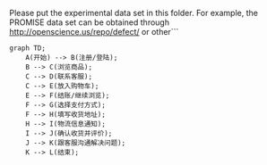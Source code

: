 Please put the experimental data set in this folder.
For example, the PROMISE data set can be obtained through http://openscience.us/repo/defect/ or other```

```mermaid
graph TD;
    A(开始) --> B(注册/登陆);
    B --> C(浏览商品);
    C --> D(联系客服);
    C --> E(放入购物车);
    E --> F(结账/继续浏览);
    F --> G(选择支付方式);
    F --> H(填写收货地址);
    H --> I(物流信息通知);
    I --> J(确认收货并评价);
    J --> K(跟客服沟通解决问题);
    K --> L(结束);
```

